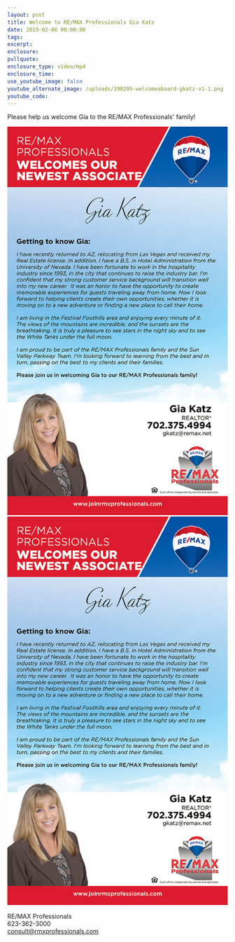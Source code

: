```yaml
---
layout: post
title: Welcome to RE/MAX Professionals Gia Katz
date: 2019-02-06 00:00:00
tags:
excerpt:
enclosure:
pullquote:
enclosure_type: video/mp4
enclosure_time:
use_youtube_image: false
youtube_alternate_image: /uploads/190205-welcomeaboard-gkatz-v1-1.png
youtube_code:
---
```


Please help us welcome Gia to the RE/MAX Professionals' family!

![](/uploads/190205-welcomeaboard-gkatz-v1.png)![](/uploads/190205-welcomeaboard-gkatz-v1-1.png)

RE/MAX Professionals<br>623-362-3000<br>consult@rmxprofessionals.com